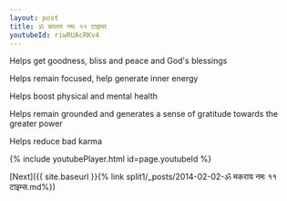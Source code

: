```yaml
---
layout: post
title: ॐ कालय नमः ११ टाइम्स
youtubeId: riwRUAcRKv4
---
```

 
 
Helps get goodness, bliss and peace and God's blessings
 
Helps remain focused, help generate inner energy 
 
Helps boost physical and mental health 
 
Helps remain grounded and generates a sense of gratitude towards the greater power 
 
Helps reduce bad karma
 
 
 
 


{% include youtubePlayer.html id=page.youtubeId %}
 
[Next]({{ site.baseurl }}{% link  split1/_posts/2014-02-02-ॐ मकराय नमः ११ टाइम्स.md%})
 
